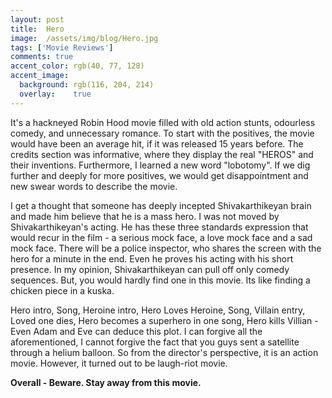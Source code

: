 ```yaml
---
layout: post
title:  Hero
image:  /assets/img/blog/Hero.jpg
tags: ['Movie Reviews']
comments: true
accent_color: rgb(40, 77, 128)
accent_image:
  background: rgb(116, 204, 214)
  overlay:    true
---
```

It's a hackneyed Robin Hood movie filled with old action stunts, odourless comedy, and unnecessary romance. To start with the positives, the movie would have been an average hit, if it was released 15 years before. The credits section was informative, where they display the real "HEROS" and their inventions. Furthermore, I learned a new word "lobotomy". If we dig further and deeply for more positives, we would get disappointment and new swear words to describe the movie.
 
I get a thought that someone has deeply incepted Shivakarthikeyan brain and made him believe that he is a mass hero. I was not moved by Shivakarthikeyan's acting. He has these three standards expression that would recur in the film - a serious mock face, a love mock face and a sad mock face. There will be a police inspector, who shares the screen with the hero for a minute in the end. Even he proves his acting with his short presence. In my opinion, Shivakarthikeyan can pull off only comedy sequences. But, you would hardly find one in this movie. Its like finding a chicken piece in a kuska. 

Hero intro, Song, Heroine intro, Hero Loves Heroine, Song, Villain entry, Loved one dies, Hero becomes a superhero in one song, Hero kills Villian - Even Adam and Eve can deduce this plot. I can forgive all the aforementioned, I cannot forgive the fact that you guys sent a satellite through a helium balloon. So from the director's perspective, it is an action movie. However, it turned out to be laugh-riot movie.

**Overall - Beware. Stay away from this movie.**